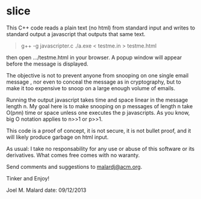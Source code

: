 slice
=====

This C++ code reads a plain text (no html) from standard input and writes to standard output a javascript that outputs that same text.

> g++ -g javascripter.c
> ./a.exe < testme.in > testme.html

then open .../testme.html in your browser. A popup window will appear before the message is displayed.

The objective is not to prevent anyone from snooping on one single email message , nor even to conceal the message as in cryptography, but to make it too expensive to snoop on a large enough volume of emails.

Running the output javascript takes time and space linear in the message length n.
My goal here is to make snooping on p messages of length n take O(p*n*n) time or space unless one executes the p javascripts.
As you know, big O notation applies to n>>1 or p>>1.

This code is a proof of concept, it is not secure, it is not bullet proof, and it will likely produce garbage on html input.

As usual: I take no responsability for any use or abuse of this software or its derivatives. What comes free comes with no waranty.

Send comments and suggestions to malardj@acm.org.

Tinker and Enjoy!

Joel M. Malard
date: 09/12/2013
